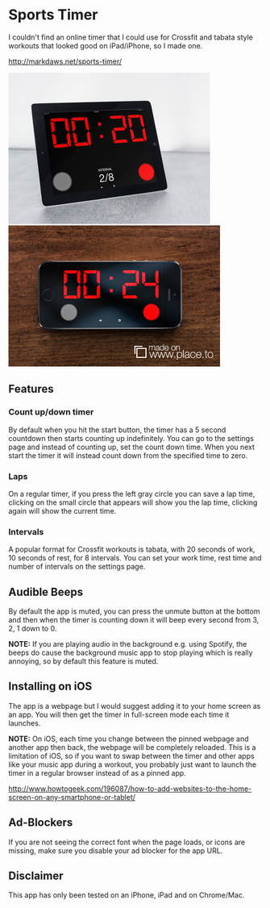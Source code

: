 # Sports Timer
I couldn't find an online timer that I could use for Crossfit and tabata style workouts that looked good on iPad/iPhone, so I made one.

http://markdaws.net/sports-timer/

![](/ipad_screenshot.jpg)
![](/iphone_timer.jpg)

## Features
### Count up/down timer
By default when you hit the start button, the timer has a 5 second countdown then starts counting up indefinitely.  You can go to the settings page and instead of counting up, set the count down time.  When you next start the timer it will instead count down from the specified time to zero.
### Laps
On a regular timer, if you press the left gray circle you can save a lap time, clicking on the small circle that appears will show you the lap time, clicking again will show the current time.
### Intervals
A popular format for Crossfit workouts is tabata, with 20 seconds of work, 10 seconds of rest, for 8 intervals.  You can set your work time, rest time and number of intervals on the settings page.

## Audible Beeps
By default the app is muted, you can press the unmute button at the bottom and then when the timer is counting down it will beep every second from 3, 2, 1 down to 0.

**NOTE:** If you are playing audio in the background e.g. using Spotify, the beeps do cause the background music app to stop playing which is really annoying, so by default this feature is muted.

## Installing on iOS
The app is a webpage but I would suggest adding it to your home screen as an app.  You will then get the timer in full-screen mode each time it launches.

**NOTE:** On iOS, each time you change between the pinned webpage and another app then back, the webpage will be completely reloaded. This is a limitation of iOS, so if you want to swap between the timer and other apps like your music app during a workout, you probably just want to launch the timer in a regular browser instead of as a pinned app.

http://www.howtogeek.com/196087/how-to-add-websites-to-the-home-screen-on-any-smartphone-or-tablet/

## Ad-Blockers
If you are not seeing the correct font when the page loads, or icons are missing, make sure you disable your ad blocker for the app URL.

## Disclaimer
This app has only been tested on an iPhone, iPad and on Chrome/Mac.

